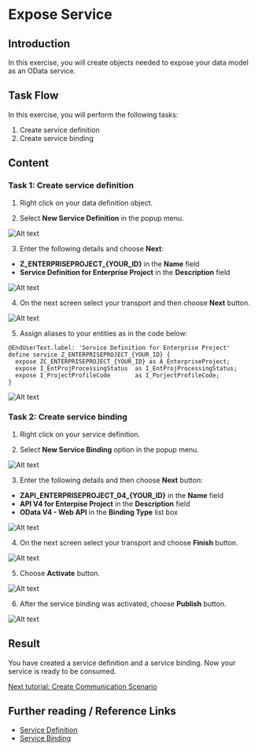 # Expose Service

## Introduction 

In this exercise, you will create objects needed to expose your data model as an OData service.

## Task Flow  

In this exercise, you will perform the following tasks:

1. Create service definition
2. Create service binding

## Content

### Task 1: Create service definition

1. Right click on your data definition object.

2. Select **New Service Definition** in the popup menu.

  ![Alt text](img/0180-new-service-definition.png) 

3. Enter the following details and choose **Next**:
  - **Z_ENTERPRISEPROJECT_{YOUR_ID}** in the **Name** field
  - **Service Definition for Enterprise Project** in the **Description** field

  ![Alt text](img/0190-service-definition-details.png)

4. On the next screen select your transport and then choose **Next** button.

  ![Alt text](img/0200-transport-for-service-definition.png) 

5. Assign aliases to your entities as in the code below:

  ~~~abap
  @EndUserText.label: 'Service Definition for Enterprise Project'
  define service Z_ENTERPRISEPROJECT_{YOUR_ID} {
    expose ZC_ENTERPRISEPROJECT_{YOUR_ID} as A_EnterpriseProject;
    expose I_EntProjProcessingStatus  as I_EntProjProcessingStatus;
    expose I_ProjectProfileCode       as I_PorjectProfileCode;
  }
  ~~~

  ![Alt text](img/0210-activate-service-definition.png) 

### Task 2: Create service binding

1. Right click on your service definition.

2. Select **New Service Binding** option in the popup menu.

  ![Alt text](img/0220-new-service-binding.png) 

3. Enter the following details and then choose **Next** button:
  - **ZAPI_ENTERPRISEPROJECT_04_{YOUR_ID}** in the **Name** field
  - **API V4 for Enterpise Project** in the **Description** field
  - **OData V4 - Web API** in the **Binding Type** list box

  ![Alt text](img/0230-service-binding-details.png) 

4. On the next screen select your transport and choose **Finish** button.

  ![Alt text](img/0240-transport-for-service-binding.png) 

5. Choose **Activate** button.

  ![Alt text](img/0250-activate-service-binding.png)

6. After the service binding was activated, choose **Publish** button.  

  ![Alt text](img/0260-publish-service-binding.png)


## Result

You have created a service definition and a service binding. Now your service is ready to be consumed. 

[Next tutorial: Create Communication Scenario](./scenario.md)

## Further reading / Reference Links

- [Service Definition](https://help.sap.com/docs/ABAP_PLATFORM_NEW/fc4c71aa50014fd1b43721701471913d/b09e4d53bfca4544a9f8910bcc2cd9d6.html)
- [Service Binding](https://help.sap.com/docs/ABAP_PLATFORM_NEW/fc4c71aa50014fd1b43721701471913d/b58a3c27df4e406f9335d4b346f6be04.html)
